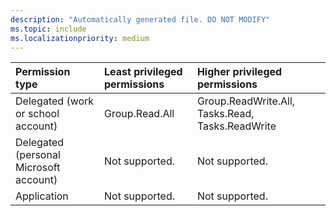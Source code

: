 ```yaml
---
description: "Automatically generated file. DO NOT MODIFY"
ms.topic: include
ms.localizationpriority: medium
---
```


|Permission type|Least privileged permissions|Higher privileged permissions|
|:---|:---|:---|
|Delegated (work or school account)|Group.Read.All|Group.ReadWrite.All, Tasks.Read, Tasks.ReadWrite|
|Delegated (personal Microsoft account)|Not supported.|Not supported.|
|Application|Not supported.|Not supported.|

